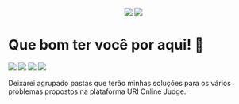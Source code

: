 <p align="center">
  <img src="https://badges.pufler.dev/created/joseliojunior/uri-online-judge">
  <img src="https://badges.pufler.dev/updated/joseliojunior/uri-online-judge">
</p>

# Que bom ter você por aqui! 🤩 
![](https://gh-tags.vercel.app/api?lang=javascript) ![](https://gh-tags.vercel.app/api?lang=lua) ![](https://gh-tags.vercel.app/api?lang=kotlin) ![](https://gh-tags.vercel.app/api?lang=java)

Deixarei agrupado pastas que terão minhas soluções para os vários problemas propostos na plataforma URI Online Judge.
